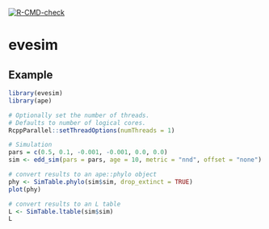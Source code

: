 <!-- badges: start -->
[![R-CMD-check](https://github.com/EvoLandEco/evesim/actions/workflows/R-CMD-check.yaml/badge.svg)](https://github.com/EvoLandEco/evesim/actions/workflows/R-CMD-check.yaml)
<!-- badges: end -->

# evesim

## Example

```R
library(evesim)
library(ape)

# Optionally set the number of threads.
# Defaults to number of logical cores.
RcppParallel::setThreadOptions(numThreads = 1)

# Simulation
pars = c(0.5, 0.1, -0.001, -0.001, 0.0, 0.0)
sim <- edd_sim(pars = pars, age = 10, metric = "nnd", offset = "none")

# convert results to an ape::phylo object
phy <- SimTable.phylo(sim$sim, drop_extinct = TRUE)
plot(phy)

# convert results to an L table
L <- SimTable.ltable(sim$sim)
L
```
